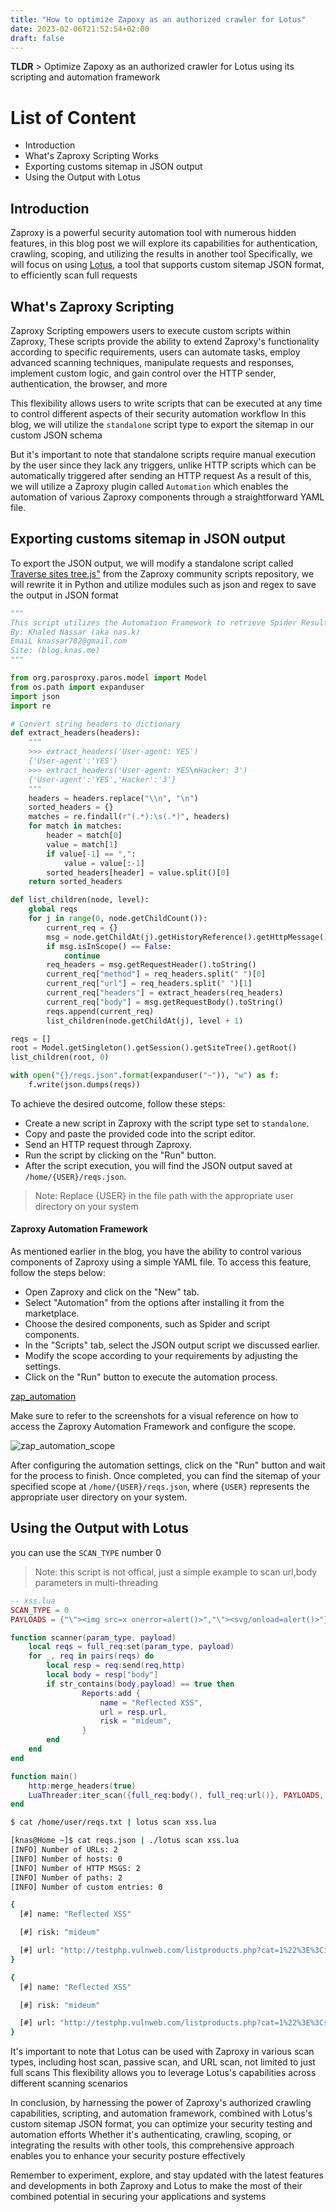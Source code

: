 ```yaml
---
title: "How to optimize Zapoxy as an authorized crawler for Lotus"
date: 2023-02-06T21:52:54+02:00
draft: false
---
```


**TLDR** > Optimize Zapoxy as an authorized crawler for Lotus using its scripting and automation framework
 
# List of Content
- Introduction
- What's Zaproxy Scripting Works
- Exporting customs sitemap in JSON output
- Using the Output with Lotus


## Introduction
Zaproxy is a powerful security automation tool with numerous hidden features, in this blog post we will explore its capabilities for authentication, crawling, scoping, and utilizing the results in another tool
Specifically, we will focus on using [Lotus](https://github.com/bugBlocker/lotus), a tool that supports custom sitemap JSON format, to efficiently scan full requests


## What's Zaproxy Scripting 

Zaproxy Scripting empowers users to execute custom scripts within Zaproxy, 
These scripts provide the ability to extend Zaproxy's functionality according to specific requirements, users can automate tasks, employ advanced scanning techniques, manipulate requests and responses, implement custom logic, and gain control over the HTTP sender, authentication, the browser, and more

This flexibility allows users to write scripts that can be executed at any time to control different aspects of their security automation workflow
In this blog, we will utilize the `standalone` script type to export the sitemap in our custom JSON schema

But it's important to note that standalone scripts require manual execution by the user since they lack any triggers, unlike HTTP scripts which can be automatically triggered after sending an HTTP request
As a result of this, we will utilize a Zaproxy plugin called `Automation` which enables the automation of various Zaproxy components through a straightforward YAML file.

## Exporting customs sitemap in JSON output

To export the JSON output, we will modify a standalone script called [Traverse sites tree.js"](https://github.com/zaproxy/community-scripts/blob/main/standalone/Traverse%20sites%20tree.js) from the Zaproxy community scripts repository, we will rewrite it in Python and utilize modules such as json and regex to save the output in JSON format 

```python
"""
This script utilizes the Automation Framework to retrieve Spider Results and pass the requests to another tool.
By: Khaled Nassar (aka nas.k) 
EmaiL knassar702@gmail.com 
Site: (blog.knas.me)
"""

from org.parosproxy.paros.model import Model
from os.path import expanduser
import json
import re

# Convert string headers to dictionary
def extract_headers(headers):
    """
    >>> extract_headers('User-agent: YES')
    {'User-agent':'YES'}
    >>> extract_headers('User-agent: YES\nHacker: 3')
    {'User-agent':'YES','Hacker':'3'}
    """
    headers = headers.replace("\\n", "\n")
    sorted_headers = {}
    matches = re.findall(r"(.*):\s(.*)", headers)
    for match in matches:
        header = match[0]
        value = match[1]
        if value[-1] == ",":
            value = value[:-1]
        sorted_headers[header] = value.split()[0]
    return sorted_headers

def list_children(node, level):
    global reqs
    for j in range(0, node.getChildCount()):
        current_req = {}
        msg = node.getChildAt(j).getHistoryReference().getHttpMessage()
        if msg.isInScope() == False:
            continue
        req_headers = msg.getRequestHeader().toString()
        current_req["method"] = req_headers.split(" ")[0]
        current_req["url"] = req_headers.split(" ")[1]
        current_req["headers"] = extract_headers(req_headers)
        current_req["body"] = msg.getRequestBody().toString()
        reqs.append(current_req)
        list_children(node.getChildAt(j), level + 1)

reqs = []
root = Model.getSingleton().getSession().getSiteTree().getRoot()
list_children(root, 0)

with open("{}/reqs.json".format(expanduser("~")), "w") as f:
    f.write(json.dumps(reqs))
```

To achieve the desired outcome, follow these steps:

- Create a new script in Zaproxy with the script type set to `standalone`.
- Copy and paste the provided code into the script editor.
- Send an HTTP request through Zaproxy.
- Run the script by clicking on the "Run" button.
- After the script execution, you will find the JSON output saved at `/home/{USER}/reqs.json`.

> Note: Replace {USER} in the file path with the appropriate user directory on your system



#### Zaproxy Automation Framework
As mentioned earlier in the blog, you have the ability to control various components of Zaproxy using a simple YAML file. To access this feature, follow the steps below:

- Open Zaproxy and click on the "New" tab.
- Select "Automation" from the options after installing it from the marketplace.
- Choose the desired components, such as Spider and script components.
- In the "Scripts" tab, select the JSON output script we discussed earlier.
- Modify the scope according to your requirements by adjusting the settings.
- Click on the "Run" button to execute the automation process.

[zap_automation](/images/zap_automation.png)

Make sure to refer to the screenshots for a visual reference on how to access the Zaproxy Automation Framework and configure the scope.

![zap_automation_scope](/images/zap_automation_scope.png)

After configuring the automation settings, click on the "Run" button and wait for the process to finish. Once completed, you can find the sitemap of your specified scope at `/home/{USER}/reqs.json`, where `{USER}` represents the appropriate user directory on your system.



## Using the Output with Lotus
you can use the `SCAN_TYPE` number 0 

> Note: this script is not offical, just a simple example to scan url,body parameters in multi-threading

```lua
-- xss.lua
SCAN_TYPE = 0
PAYLOADS = {"\"><img src=x onerror=alert()>","\"><svg/onload=alert()>"}

function scanner(param_type, payload)
    local reqs = full_req:set(param_type, payload)
    for _, req in pairs(reqs) do
        local resp = req:send(req,http)
        local body = resp["body"]
        if str_contains(body,payload) == true then 
                Reports:add {
                    name = "Reflected XSS",
                    url = resp.url,
                    risk = "mideum",
                }
        end
    end
end

function main()
    http:merge_headers(true)
    LuaThreader:iter_scan({full_req:body(), full_req:url()}, PAYLOADS, scanner, 10)
end

```


```bash
$ cat /home/user/reqs.txt | lotus scan xss.lua

[knas@Home ~]$ cat reqs.json | ./lotus scan xss.lua
[INFO] Number of URLs: 2
[INFO] Number of hosts: 0
[INFO] Number of HTTP MSGS: 2
[INFO] Number of paths: 2
[INFO] Number of custom entries: 0

{
  [#] name: "Reflected XSS"

  [#] risk: "mideum"

  [#] url: "http://testphp.vulnweb.com/listproducts.php?cat=1%22%3E%3Cimg+src%3Dx+onerror%3Dalert%28%29%3E"
}

{
  [#] name: "Reflected XSS"

  [#] risk: "mideum"

  [#] url: "http://testphp.vulnweb.com/listproducts.php?cat=1%22%3E%3Csvg%2Fonload%3Dalert%28%29%3E"
}
```


It's important to note that Lotus can be used with Zaproxy in various scan types, including host scan, passive scan, and URL scan, not limited to just full scans 
This flexibility allows you to leverage Lotus's capabilities across different scanning scenarios

In conclusion, by harnessing the power of Zaproxy's authorized crawling capabilities, scripting, and automation framework, combined with Lotus's custom sitemap JSON format, you can optimize your security testing and automation efforts 
Whether it's authenticating, crawling, scoping, or integrating the results with other tools, this comprehensive approach enables you to enhance your security posture effectively

Remember to experiment, explore, and stay updated with the latest features and developments in both Zaproxy and Lotus to make the most of their combined potential in securing your applications and systems
